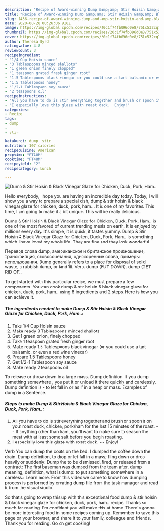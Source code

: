 ```yaml
---
description: "Recipe of Award-winning Dump &amp;amp; Stir Hoisin &amp;amp; Black Vinegar Glaze for Chicken, Duck, Pork, Ham.."
title: "Recipe of Award-winning Dump &amp;amp; Stir Hoisin &amp;amp; Black Vinegar Glaze for Chicken, Duck, Pork, Ham.."
slug: 1436-recipe-of-award-winning-dump-and-amp-stir-hoisin-and-amp-black-vinegar-glaze-for-chicken-duck-pork-ham
date: 2020-08-28T00:26:06.918Z
image: https://img-global.cpcdn.com/recipes/20c1f74fb096d0e8/751x532cq70/dump-stir-hoisin-black-vinegar-glaze-for-chicken-duck-pork-ham-recipe-main-photo.jpg
thumbnail: https://img-global.cpcdn.com/recipes/20c1f74fb096d0e8/751x532cq70/dump-stir-hoisin-black-vinegar-glaze-for-chicken-duck-pork-ham-recipe-main-photo.jpg
cover: https://img-global.cpcdn.com/recipes/20c1f74fb096d0e8/751x532cq70/dump-stir-hoisin-black-vinegar-glaze-for-chicken-duck-pork-ham-recipe-main-photo.jpg
author: Theresa Byrd
ratingvalue: 4.8
reviewcount: 3
recipeingredient:
- "1/4 Cup Hoisin sauce"
- "3 Tablespoons minced shallots"
- "1 green onion finely chopped"
- "1 teaspoon grated fresh ginger root"
- "1.5 Tablespoons black vinegar or you could use a tart balsamic or even a red wine vinegar"
- "1.5 Tablespoons honey"
- "1/2-1 Tablespoon soy sauce"
- "2 teaspoons oil"
recipeinstructions:
- "All you have to do is stir everything together and brush or spoon it on your roast duck, chicken, pork/ham for the last 15 minutes of the roast.   If anything other than ham, you&#39;ll want to make sure to season the meat with at least some salt before you begin roasting."
- "I especially love this glaze with roast duck.  Enjoy!"
categories:
- Recipe
tags:
- dump
- 
- stir

katakunci: dump  stir 
nutrition: 107 calories
recipecuisine: American
preptime: "PT18M"
cooktime: "PT48M"
recipeyield: "2"
recipecategory: Lunch

---
```



![Dump &amp; Stir Hoisin &amp; Black Vinegar Glaze for Chicken, Duck, Pork, Ham..](https://img-global.cpcdn.com/recipes/20c1f74fb096d0e8/751x532cq70/dump-stir-hoisin-black-vinegar-glaze-for-chicken-duck-pork-ham-recipe-main-photo.jpg)

Hello everybody, I hope you are having an incredible day today. Today, I will show you a way to prepare a special dish, dump &amp; stir hoisin &amp; black vinegar glaze for chicken, duck, pork, ham... It is one of my favorites. This time, I am going to make it a bit unique. This will be really delicious.

Dump &amp; Stir Hoisin &amp; Black Vinegar Glaze for Chicken, Duck, Pork, Ham.. is one of the most favored of current trending meals on earth. It is enjoyed by millions every day. It's simple, it is quick, it tastes yummy. Dump &amp; Stir Hoisin &amp; Black Vinegar Glaze for Chicken, Duck, Pork, Ham.. is something which I have loved my whole life. They are fine and they look wonderful.

Перевод слова dump, американское и британское произношение, транскрипция, словосочетания, однокоренные слова, примеры использования. Dump generally refers to a place for disposal of solid waste, a rubbish dump, or landfill. Verb. dump (PUT DOWN). dump (GET RID OF).


To get started with this particular recipe, we must prepare a few components. You can cook dump &amp; stir hoisin &amp; black vinegar glaze for chicken, duck, pork, ham.. using 8 ingredients and 2 steps. Here is how you can achieve it.

<!--inarticleads1-->

##### The ingredients needed to make Dump &amp; Stir Hoisin &amp; Black Vinegar Glaze for Chicken, Duck, Pork, Ham..:

1. Take 1/4 Cup Hoisin sauce
1. Make ready 3 Tablespoons minced shallots
1. Get 1 green onion, finely chopped
1. Take 1 teaspoon grated fresh ginger root
1. Make ready 1.5 Tablespoons black vinegar (or you could use a tart balsamic, or even a red wine vinegar)
1. Prepare 1.5 Tablespoons honey
1. Get 1/2-1 Tablespoon soy sauce
1. Make ready 2 teaspoons oil


To release or throw down in a large mass. Dump definition: If you dump something somewhere , you put it or unload it there quickly and carelessly. Dump definition is - to let fall in or as if in a heap or mass. Examples of dump in a Sentence. 

<!--inarticleads2-->

##### Steps to make Dump &amp; Stir Hoisin &amp; Black Vinegar Glaze for Chicken, Duck, Pork, Ham..:

1. All you have to do is stir everything together and brush or spoon it on your roast duck, chicken, pork/ham for the last 15 minutes of the roast.  -  - If anything other than ham, you&#39;ll want to make sure to season the meat with at least some salt before you begin roasting.
1. I especially love this glaze with roast duck. -  - Enjoy!


Verb You can dump the coats on the bed. I dumped the coffee down the drain. Dump definition, to drop or let fall in a mass; fling down or drop heavily or suddenly: Dump the to be dismissed, fired, or released from a contract: The first baseman was dumped from the team after. dump meaning, definition, what is dump: to put something somewhere in a careless.: Learn more. From this video we came to know how dumping process is performed by creating dump file from the task manager and read it from the visual studio. 

So that's going to wrap this up with this exceptional food dump &amp; stir hoisin &amp; black vinegar glaze for chicken, duck, pork, ham.. recipe. Thanks so much for reading. I'm confident you will make this at home. There's gonna be more interesting food in home recipes coming up. Remember to save this page on your browser, and share it to your family, colleague and friends. Thank you for reading. Go on get cooking!
